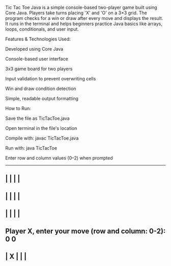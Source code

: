 Tic Tac Toe Java is a simple console-based two-player game built using Core Java. Players take turns placing 'X' and 'O' on a 3×3 grid. The program checks for a win or draw after every move and displays the result. It runs in the terminal and helps beginners practice Java basics like arrays, loops, conditionals, and user input.

Features & Technologies Used:

Developed using Core Java

Console-based user interface

3x3 game board for two players

Input validation to prevent overwriting cells

Win and draw condition detection

Simple, readable output formatting

How to Run:

Save the file as TicTacToe.java

Open terminal in the file's location

Compile with: javac TicTacToe.java

Run with: java TicTacToe

Enter row and column values (0–2) when prompted

-------------
|   |   |   | 
-------------
|   |   |   | 
-------------
|   |   |   | 
-------------
Player X, enter your move (row and column: 0-2): 0 0
-------------
| X |   |   | 
-------------
